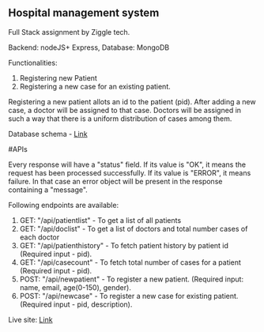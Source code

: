 
## Hospital management system

Full Stack assignment by Ziggle tech.

Backend: nodeJS+ Express,
Database: MongoDB

Functionalities:
1. Registering new Patient
2. Registering a new case for an existing patient.

Registering a new patient allots an id to the patient (pid).
After adding a new case, a doctor will be assigned to that case.
Doctors will be assigned in such a way that there is a uniform distribution of cases among them.

Database schema - [Link](#)

#APIs

Every response will have a "status" field.
If its value is "OK", it means the request has been processed successfully.
If its value is "ERROR", it means failure. In that case an error object will be present in the response containing a "message".

Following endpoints are available:

1. GET: "/api/patientlist"     -   To get a list of all patients
2. GET: "/api/doclist"         -   To get a list of doctors and total number cases of each doctor
3. GET: "/api/patienthistory"  -   To fetch patient history by patient id (Required input - pid).
4. GET: "/api/casecount"       -   To fetch total number of cases for a patient (Required input - pid).
5. POST: "/api/newpatient"     -   To register a new patient. (Required input: name, email, age(0-150), gender).
6. POST: "/api/newcase"        -   To register a new case for existing patient. (Required input - pid, description).

Live site: [Link](https://damp-basin-13149.herokuapp.com/)
